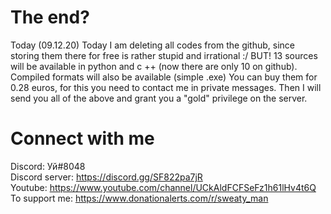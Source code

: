 # The end?
Today (09.12.20) Today I am deleting all codes from the github, since storing them there for free is rather stupid and irrational :/
BUT! 13 sources will be available in python and c ++ (now there are only 10 on github). Compiled formats will also be available (simple .exe)
You can buy them for 0.28 euros, for this you need to contact me in private messages. Then I will send you all of the above and grant you a "gold" privilege on the server.

# Connect with me
Discord: Уй#8048
<br>Discord server: https://discord.gg/SF822pa7jR
<br>Youtube: https://www.youtube.com/channel/UCkAldFCFSeFz1h61lHv4t6Q
<br>To support me: https://www.donationalerts.com/r/sweaty_man
